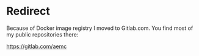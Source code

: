# Redirect
Because of Docker image registry I moved to Gitlab.com. You find most of my public repositories there:

https://gitlab.com/aemc
